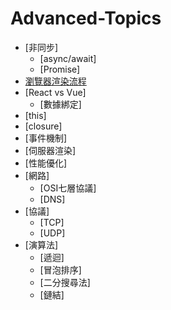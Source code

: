 # Advanced-Topics

* [非同步]
    * [async/await]
    * [Promise]
* [瀏覽器渲染流程](https://www.gushiciku.cn/pl/gpqt/zh-tw)
* [React vs Vue]
    * [數據綁定]
* [this]
* [closure]
* [事件機制]
* [伺服器渲染]
* [性能優化]
* [網路]
    * [OSI七層協議]
    * [DNS]
* [協議]
    * [TCP]
    * [UDP]
* [演算法]
    * [遞迴]
    * [冒泡排序]
    * [二分搜尋法]
    * [鏈結]
